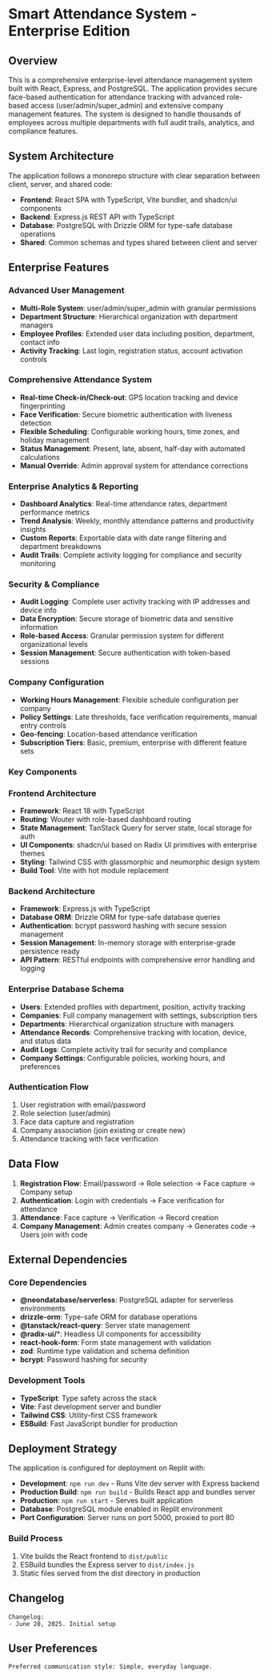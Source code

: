 # Smart Attendance System - Enterprise Edition

## Overview

This is a comprehensive enterprise-level attendance management system built with React, Express, and PostgreSQL. The application provides secure face-based authentication for attendance tracking with advanced role-based access (user/admin/super_admin) and extensive company management features. The system is designed to handle thousands of employees across multiple departments with full audit trails, analytics, and compliance features.

## System Architecture

The application follows a monorepo structure with clear separation between client, server, and shared code:

- **Frontend**: React SPA with TypeScript, Vite bundler, and shadcn/ui components
- **Backend**: Express.js REST API with TypeScript
- **Database**: PostgreSQL with Drizzle ORM for type-safe database operations
- **Shared**: Common schemas and types shared between client and server

## Enterprise Features

### Advanced User Management
- **Multi-Role System**: user/admin/super_admin with granular permissions
- **Department Structure**: Hierarchical organization with department managers
- **Employee Profiles**: Extended user data including position, department, contact info
- **Activity Tracking**: Last login, registration status, account activation controls

### Comprehensive Attendance System
- **Real-time Check-in/Check-out**: GPS location tracking and device fingerprinting
- **Face Verification**: Secure biometric authentication with liveness detection
- **Flexible Scheduling**: Configurable working hours, time zones, and holiday management
- **Status Management**: Present, late, absent, half-day with automated calculations
- **Manual Override**: Admin approval system for attendance corrections

### Enterprise Analytics & Reporting
- **Dashboard Analytics**: Real-time attendance rates, department performance metrics
- **Trend Analysis**: Weekly, monthly attendance patterns and productivity insights
- **Custom Reports**: Exportable data with date range filtering and department breakdowns
- **Audit Trails**: Complete activity logging for compliance and security monitoring

### Security & Compliance
- **Audit Logging**: Complete user activity tracking with IP addresses and device info
- **Data Encryption**: Secure storage of biometric data and sensitive information
- **Role-based Access**: Granular permission system for different organizational levels
- **Session Management**: Secure authentication with token-based sessions

### Company Configuration
- **Working Hours Management**: Flexible schedule configuration per company
- **Policy Settings**: Late thresholds, face verification requirements, manual entry controls
- **Geo-fencing**: Location-based attendance verification
- **Subscription Tiers**: Basic, premium, enterprise with different feature sets

### Key Components

### Frontend Architecture
- **Framework**: React 18 with TypeScript
- **Routing**: Wouter with role-based dashboard routing
- **State Management**: TanStack Query for server state, local storage for auth
- **UI Components**: shadcn/ui based on Radix UI primitives with enterprise themes
- **Styling**: Tailwind CSS with glassmorphic and neumorphic design system
- **Build Tool**: Vite with hot module replacement

### Backend Architecture
- **Framework**: Express.js with TypeScript
- **Database ORM**: Drizzle ORM for type-safe database queries
- **Authentication**: bcrypt password hashing with secure session management
- **Session Management**: In-memory storage with enterprise-grade persistence ready
- **API Pattern**: RESTful endpoints with comprehensive error handling and logging

### Enterprise Database Schema
- **Users**: Extended profiles with department, position, activity tracking
- **Companies**: Full company management with settings, subscription tiers
- **Departments**: Hierarchical organization structure with managers
- **Attendance Records**: Comprehensive tracking with location, device, and status data
- **Audit Logs**: Complete activity trail for security and compliance
- **Company Settings**: Configurable policies, working hours, and preferences

### Authentication Flow
1. User registration with email/password
2. Role selection (user/admin)
3. Face data capture and registration
4. Company association (join existing or create new)
5. Attendance tracking with face verification

## Data Flow

1. **Registration Flow**: Email/password → Role selection → Face capture → Company setup
2. **Authentication**: Login with credentials → Face verification for attendance
3. **Attendance**: Face capture → Verification → Record creation
4. **Company Management**: Admin creates company → Generates code → Users join with code

## External Dependencies

### Core Dependencies
- **@neondatabase/serverless**: PostgreSQL adapter for serverless environments
- **drizzle-orm**: Type-safe ORM for database operations
- **@tanstack/react-query**: Server state management
- **@radix-ui/***: Headless UI components for accessibility
- **react-hook-form**: Form state management with validation
- **zod**: Runtime type validation and schema definition
- **bcrypt**: Password hashing for security

### Development Tools
- **TypeScript**: Type safety across the stack
- **Vite**: Fast development server and bundler
- **Tailwind CSS**: Utility-first CSS framework
- **ESBuild**: Fast JavaScript bundler for production

## Deployment Strategy

The application is configured for deployment on Replit with:

- **Development**: `npm run dev` - Runs Vite dev server with Express backend
- **Production Build**: `npm run build` - Builds React app and bundles server
- **Production**: `npm run start` - Serves built application
- **Database**: PostgreSQL module enabled in Replit environment
- **Port Configuration**: Server runs on port 5000, proxied to port 80

### Build Process
1. Vite builds the React frontend to `dist/public`
2. ESBuild bundles the Express server to `dist/index.js`
3. Static files served from the dist directory in production

## Changelog

```
Changelog:
- June 20, 2025. Initial setup
```

## User Preferences

```
Preferred communication style: Simple, everyday language.
```